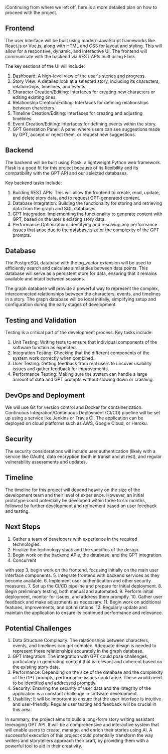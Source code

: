 iContinuing from where we left off, here is a more detailed plan on how to proceed with the project.

## Frontend

The user interface will be built using modern JavaScript frameworks like React.js or Vue.js, along with HTML and CSS for layout and styling. This will allow for a responsive, dynamic, and interactive UI. The frontend will communicate with the backend via REST APIs built using Flask.

The key sections of the UI will include:

1. Dashboard: A high-level view of the user's stories and progress.
2. Story View: A detailed look at a selected story, including its characters, relationships, timelines, and events.
3. Character Creation/Editing: Interfaces for creating new characters or editing existing ones.
4. Relationship Creation/Editing: Interfaces for defining relationships between characters.
5. Timeline Creation/Editing: Interfaces for creating and adjusting timelines.
6. Event Creation/Editing: Interfaces for defining events within the story.
7. GPT Generation Panel: A panel where users can see suggestions made by GPT, accept or reject them, or request new suggestions.

## Backend

The backend will be built using Flask, a lightweight Python web framework. Flask is a good fit for this project because of its flexibility and its compatibility with the GPT API and our selected databases.

Key backend tasks include:

1. Building REST APIs: This will allow the frontend to create, read, update, and delete story data, and to request GPT-generated content.
2. Database Integration: Building the functionality for storing and retrieving data from the graph and SQL databases.
3. GPT Integration: Implementing the functionality to generate content with GPT, based on the user's existing story data.
4. Performance Optimization: Identifying and resolving any performance issues that arise due to the database size or the complexity of the GPT prompts.

## Database

The PostgreSQL database with the pg_vector extension will be used to efficiently search and calculate similarities between data points. This database will serve as a persistent store for data, ensuring that it remains available and intact between sessions.

The graph database will provide a powerful way to represent the complex, interconnected relationships between the characters, events, and timelines in a story. The graph database will be local initially, simplifying setup and configuration during the early stages of development.

## Testing and Validation

Testing is a critical part of the development process. Key tasks include:

1. Unit Testing: Writing tests to ensure that individual components of the software function as expected.
2. Integration Testing: Checking that the different components of the system work correctly when combined.
3. User Testing: Getting feedback from real users to uncover usability issues and gather feedback for improvements.
4. Performance Testing: Making sure the system can handle a large amount of data and GPT prompts without slowing down or crashing.

## DevOps and Deployment

We will use Git for version control and Docker for containerization. Continuous Integration/Continuous Deployment (CI/CD) pipeline will be set up using a service like Jenkins or Travis CI. The application can be deployed on cloud platforms such as AWS, Google Cloud, or Heroku. 

## Security

The security considerations will include user authentication (likely with a service like OAuth), data encryption (both in transit and at rest), and regular vulnerability assessments and updates.

## Timeline

The timeline for this project will depend heavily on the size of the development team and their level of experience. However, an initial prototype could potentially be developed within three to six months, followed by further development and refinement based on user feedback and testing.

## Next Steps

1. Gather a team of developers with experience in the required technologies.
2. Finalize the technology stack and the specifics of the design.
3. Begin work on the backend APIs, the database, and the GPT integration.
4. Concurrent

with step 3, begin work on the frontend, focusing initially on the main user interface components.
5. Integrate frontend with backend services as they become available.
6. Implement user authentication and other security measures.
7. Set up the CI/CD pipeline and prepare for initial deployment.
8. Begin preliminary testing, both manual and automated.
9. Perform initial deployment, monitor for issues, and address them promptly.
10. Gather user feedback and make adjustments as necessary.
11. Begin work on additional features, improvements, and optimizations.
12. Regularly update and maintain the application to ensure its continued performance and relevance.

## Potential Challenges

1. Data Structure Complexity: The relationships between characters, events, and timelines can get complex. Adequate design is needed to represent these relationships accurately in the graph database.
2. GPT Integration: The integration with GPT could pose challenges, particularly in generating content that is relevant and coherent based on the existing story data.
3. Performance: Depending on the size of the database and the complexity of the GPT prompts, performance issues could arise. These would need to be identified and addressed promptly.
4. Security: Ensuring the security of user data and the integrity of the application is a constant challenge in software development.
5. Usability: It will be important to ensure that the user interface is intuitive and user-friendly. Regular user testing and feedback will be crucial in this area.

In summary, the project aims to build a long-form story writing assistant leveraging GPT API. It will be a comprehensive and interactive system that will enable users to create, manage, and enrich their stories using AI. A successful execution of this project could potentially transform the way writers and storytellers approach their craft, by providing them with a powerful tool to aid in their creativity.
